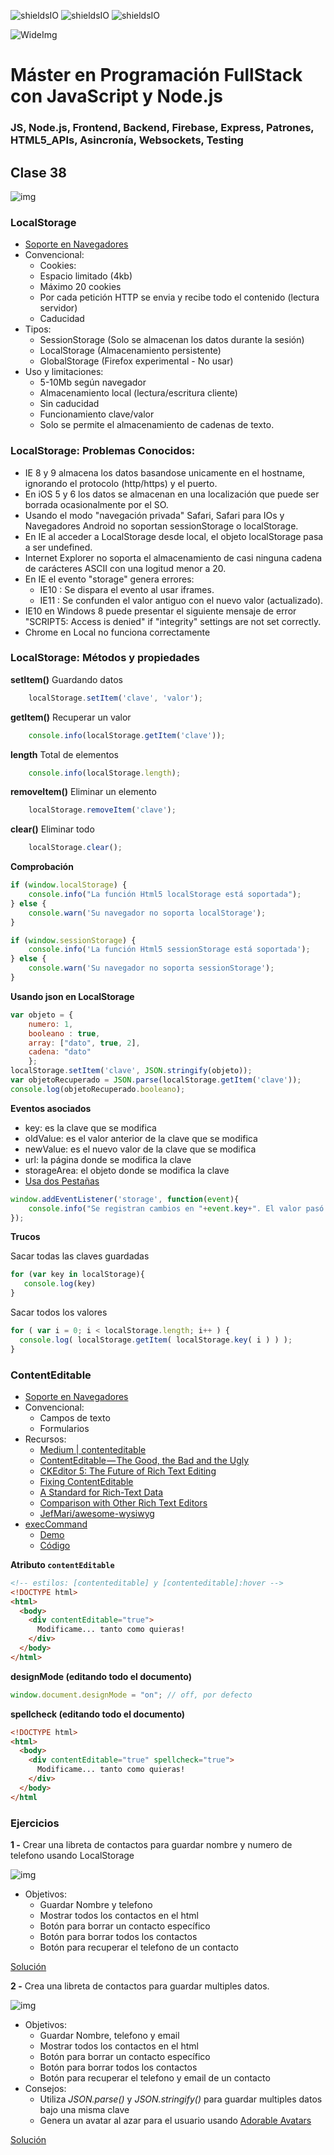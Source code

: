 ![shieldsIO](https://img.shields.io/github/issues/Fictizia/Master-en-programacion-fullstack-con-JavaScript-y-Node.js_ed2.svg)
![shieldsIO](https://img.shields.io/github/forks/Fictizia/Master-en-programacion-fullstack-con-JavaScript-y-Node.js_ed2.svg)
![shieldsIO](https://img.shields.io/github/stars/Fictizia/Master-en-programacion-fullstack-con-JavaScript-y-Node.js_ed2.svg)

![WideImg](http://fictizia.com/img/github/Fictizia-plan-estudios-github.jpg)

# Máster en Programación FullStack con JavaScript y Node.js
### JS, Node.js, Frontend, Backend, Firebase, Express, Patrones, HTML5_APIs, Asincronía, Websockets, Testing

## Clase 38

![img](../assets/clase38/9167497a-fbf6-42bc-a884-a931acfd696c.jpg)

### LocalStorage

- [Soporte en Navegadores](http://caniuse.com/#search=localstorage)
- Convencional:
    - Cookies:
    - Espacio limitado (4kb)
    - Máximo 20 cookies
    - Por cada petición HTTP se envia y recibe todo el contenido (lectura servidor)
    - Caducidad
- Tipos:
    - SessionStorage (Solo se almacenan los datos durante la sesión)
    - LocalStorage (Almacenamiento persistente)
    - GlobalStorage (Firefox experimental - No usar)
- Uso y limitaciones:
    - 5-10Mb según navegador
    - Almacenamiento local (lectura/escritura cliente)
    - Sin caducidad
    - Funcionamiento clave/valor
    - Solo se permite el almacenamiento de cadenas de texto.

### LocalStorage: Problemas Conocidos:
- IE 8 y 9 almacena los datos basandose unicamente en el hostname, ignorando el protocolo (http/https) y el puerto.
- En iOS 5 y 6 los datos se almacenan en una localización que puede ser borrada ocasionalmente por el SO.
- Usando el modo "navegación privada" Safari, Safari para IOs y Navegadores Android no soportan sessionStorage o localStorage.
- En IE al acceder a LocalStorage desde local, el objeto localStorage pasa a ser undefined.
- Internet Explorer no soporta el almacenamiento de casi ninguna cadena de carácteres ASCII con una logitud menor a 20.
- En IE el evento "storage" genera errores:
    - IE10 : Se dispara el evento al usar iframes.
    - IE11 : Se confunden el valor antiguo con el nuevo valor (actualizado).
- IE10 en Windows 8 puede presentar el siguiente mensaje de error  "SCRIPT5: Access is denied" if "integrity" settings are not set correctly.
- Chrome en Local no funciona correctamente


### LocalStorage: Métodos y propiedades

**setItem()** Guardando datos
```javascript
    localStorage.setItem('clave', 'valor');
```

**getItem()** Recuperar un valor
```javascript
    console.info(localStorage.getItem('clave'));
```

**length** Total de elementos
```javascript
    console.info(localStorage.length);
```

**removeItem()** Eliminar un elemento
```javascript
    localStorage.removeItem('clave');
```

**clear()** Eliminar todo
```javascript
    localStorage.clear();
```

**Comprobación**
```javascript
if (window.localStorage) {
    console.info("La función Html5 localStorage está soportada");
} else {
    console.warn('Su navegador no soporta localStorage');
}

if (window.sessionStorage) {
    console.info('La función Html5 sessionStorage está soportada');
} else {
    console.warn('Su navegador no soporta sessionStorage');
}
```

**Usando json en LocalStorage**
```javascript
var objeto = {
    numero: 1,
    booleano : true,
    array: ["dato", true, 2],
    cadena: "dato"
    };
localStorage.setItem('clave', JSON.stringify(objeto));
var objetoRecuperado = JSON.parse(localStorage.getItem('clave'));
console.log(objetoRecuperado.booleano);    
```

**Eventos asociados**
- key: es la clave que se modifica
- oldValue: es el valor anterior de la clave que se modifica
- newValue: es el nuevo valor de la clave que se modifica
- url: la página donde se modifica la clave
- storageArea: el objeto donde se modifica la clave
- [Usa dos Pestañas](http://stackoverflow.com/questions/3055013/html5-js-storage-event-handler)
```javascript
window.addEventListener('storage', function(event){
    console.info("Se registran cambios en "+event.key+". El valor pasó de ser "+event.oldValue+" a "+event.newValue+".\nRecuerda que estas en "+event.url+" y usando el almacenamiento ", event.storageArea);
});
```

**Trucos**

Sacar todas las claves guardadas
```javascript
for (var key in localStorage){
   console.log(key)
}
```

Sacar todos los valores
```javascript
for ( var i = 0; i < localStorage.length; i++ ) {
  console.log( localStorage.getItem( localStorage.key( i ) ) );
}
```


### ContentEditable

- [Soporte en Navegadores](http://caniuse.com/#search=ContentEditable)
- Convencional:
    - Campos de texto
    - Formularios
- Recursos:
    - [Medium | contenteditable](https://medium.com/search?q=contenteditable)
    - [ContentEditable — The Good, the Bad and the Ugly](https://medium.com/content-uneditable/contenteditable-the-good-the-bad-and-the-ugly-261a38555e9c)
    - [CKEditor 5: The Future of Rich Text Editing](https://medium.com/content-uneditable/ckeditor-5-the-future-of-rich-text-editing-2b9300f9df2c)
    - [Fixing ContentEditable](https://medium.com/content-uneditable/fixing-contenteditable-1a9a5073c35d)
    - [A Standard for Rich-Text Data](https://medium.com/content-uneditable/a-standard-for-rich-text-data-4b3a507af552)
    - [Comparison with Other Rich Text Editors](https://quilljs.com/guides/comparison-with-other-rich-text-editors/)
    - [JefMari/awesome-wysiwyg](https://github.com/JefMari/awesome-wysiwyg)
- [execCommand](https://developer.mozilla.org/es/docs/Web/API/Document/execCommand)
    - [Demo](http://www-archive.mozilla.org/editor/midasdemo/)
    - [Código](https://developer.mozilla.org/en-US/docs/Rich-Text_Editing_in_Mozilla)


**Atributo `contentEditable`**
```html
<!-- estilos: [contenteditable] y [contenteditable]:hover -->
<!DOCTYPE html>
<html>
  <body>
    <div contentEditable="true">
      Modificame... tanto como quieras!
    </div>
  </body>
</html>
```

**designMode (editando todo el documento)**
```javascript
window.document.designMode = "on"; // off, por defecto
```


**spellcheck (editando todo el documento)**
```html
<!DOCTYPE html>
<html>
  <body>
    <div contentEditable="true" spellcheck="true">
      Modificame... tanto como quieras!
    </div>
  </body>
</html
```


### Ejercicios    

**1 -** Crear una libreta de contactos para guardar nombre y numero de telefono usando LocalStorage

![img](../assets/clase38/5fe576b4-422a-4e9f-9600-99589b2802e3.png)

- Objetivos:
    - Guardar Nombre y telefono
    - Mostrar todos los contactos en el html
    - Botón para borrar un contacto específico
    - Botón para borrar todos los contactos
    - Botón para recuperar el telefono de un contacto

[Solución](http://codepen.io/ulisesgascon/pen/LWWeJY)


**2 -** Crea una libreta de contactos para guardar multiples datos.

![img](../assets/clase38/ebd4b894-1a2a-4719-8de3-b12c19d9ef0d.png)

- Objetivos:
    - Guardar Nombre, telefono y email
    - Mostrar todos los contactos en el html
    - Botón para borrar un contacto específico
    - Botón para borrar todos los contactos
    - Botón para recuperar el telefono y email de un contacto
- Consejos:
    - Utiliza *JSON.parse()* y *JSON.stringify()* para guardar multiples datos bajo una misma clave
    - Genera un avatar al azar para el usuario usando [Adorable Avatars](http://avatars.adorable.io/)

[Solución](http://codepen.io/ulisesgascon/pen/mWWpQr)